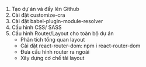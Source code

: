 1. Tạo dự án và đẩy lên Github
2. Cài đặt customize-cra
3. Cài đặt babel-plugin-module-resolver
4. Cấu hình CSS/ SASS
5. Cấu hình Router/Layout cho toàn bộ dự án
    - Phân tích tổng quan layout
    - Cài đặt react-router-dom: npm i react-router-dom
    - Đưa cấu hình router ra ngoài
    - Xây dựng cơ chế tải layout